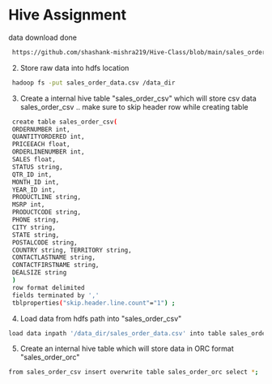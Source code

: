 # Hive Assignment

data download done
```bash
 https://github.com/shashank-mishra219/Hive-Class/blob/main/sales_order_data.csv
 ```
 
 
2. Store raw data into hdfs location
 ```bash
  hadoop fs -put sales_order_data.csv /data_dir
  ```

3. Create a internal hive table "sales_order_csv" which will store csv data sales_order_csv .. make sure to skip header row while creating table
```bash
 create table sales_order_csv( 
 ORDERNUMBER int,
 QUANTITYORDERED int,
 PRICEEACH float,
 ORDERLINENUMBER int, 
 SALES float, 
 STATUS string, 
 QTR_ID int, 
 MONTH_ID int, 
 YEAR_ID int, 
 PRODUCTLINE string, 
 MSRP int, 
 PRODUCTCODE string, 
 PHONE string, 
 CITY string, 
 STATE string, 
 POSTALCODE string, 
 COUNTRY string, TERRITORY string,
 CONTACTLASTNAME string, 
 CONTACTFIRSTNAME string, 
 DEALSIZE string 
 ) 
 row format delimited
 fields terminated by ',' 
 tblproperties("skip.header.line.count"="1") ;
```
4. Load data from hdfs path into "sales_order_csv" 
```bash
load data inpath '/data_dir/sales_order_data.csv' into table sales_order_csv;
```
5. Create an internal hive table which will store data in ORC format "sales_order_orc"

```bash
from sales_order_csv insert overwrite table sales_order_orc select *;
```


